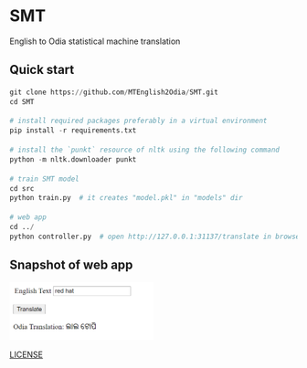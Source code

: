 # SMT

English to Odia statistical machine translation

## Quick start
```python
git clone https://github.com/MTEnglish2Odia/SMT.git
cd SMT

# install required packages preferably in a virtual environment
pip install -r requirements.txt

# install the `punkt` resource of nltk using the following command
python -m nltk.downloader punkt

# train SMT model
cd src
python train.py  # it creates "model.pkl" in "models" dir

# web app
cd ../
python controller.py  # open http://127.0.0.1:31137/translate in browser
```

## Snapshot of web app
<img src="/snapshot.png" width="50%" height="50%"/>


[LICENSE](https://github.com/MTEnglish2Odia/SMT/blob/master/LICENSE)
